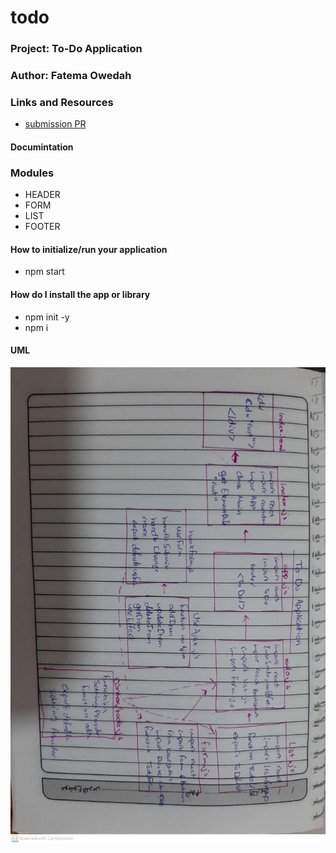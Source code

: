 # todo

### Project:  To-Do Application
### Author: Fatema Owedah

### Links and Resources

- [submission PR](https://github.com/401-advanced-javascript-fatemaOwedah/todo/pull/3)

#### Documintation

### Modules
- HEADER
- FORM
- LIST
- FOOTER


#### How to initialize/run your application 
- npm start


#### How do I install the app or library
- npm init -y 
- npm i 



#### UML
![UML](/assets/lab33.jpeg)